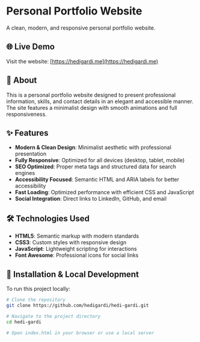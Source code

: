 # Personal Portfolio Website

A clean, modern, and responsive personal portfolio website.

## 🌐 Live Demo

Visit the website: [https://hedigardi.me](https://hedigardi.me)

## 📖 About

This is a personal portfolio website designed to present professional information, skills, and contact details in an elegant and accessible manner. The site features a minimalist design with smooth animations and full responsiveness.

## ✨ Features

- **Modern & Clean Design**: Minimalist aesthetic with professional presentation
- **Fully Responsive**: Optimized for all devices (desktop, tablet, mobile)
- **SEO Optimized**: Proper meta tags and structured data for search engines
- **Accessibility Focused**: Semantic HTML and ARIA labels for better accessibility
- **Fast Loading**: Optimized performance with efficient CSS and JavaScript
- **Social Integration**: Direct links to LinkedIn, GitHub, and email

## 🛠️ Technologies Used

- **HTML5**: Semantic markup with modern standards
- **CSS3**: Custom styles with responsive design
- **JavaScript**: Lightweight scripting for interactions
- **Font Awesome**: Professional icons for social links

## 🚀 Installation & Local Development

To run this project locally:

```bash
# Clone the repository
git clone https://github.com/hedigardi/hedi-gardi.git

# Navigate to the project directory
cd hedi-gardi

# Open index.html in your browser or use a local server
```
